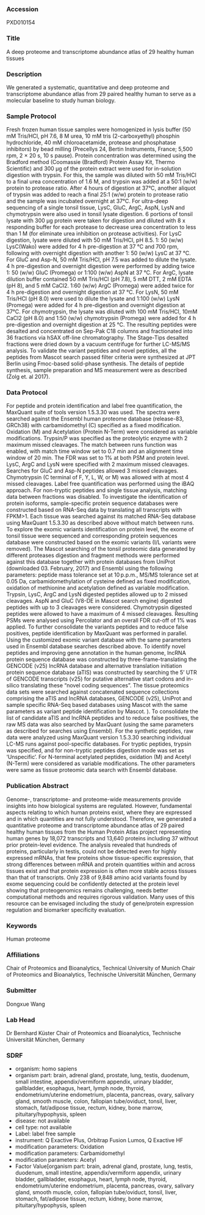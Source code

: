 ### Accession
PXD010154

### Title
A deep proteome and transcriptome abundance atlas of 29 healthy human tissues

### Description
We generated a systematic, quantitative and deep proteome and transcriptome abundance atlas from 29 paired healthy human to serve as a molecular baseline to study human biology.

### Sample Protocol
Fresh frozen human tissue samples were homogenized in lysis buffer (50 mM Tris/HCl, pH 7.6, 8 M urea, 10 mM tris (2-carboxyethyl) phosphin hydrochloride, 40 mM chloroacetamide, protease and phosphatase inhibitors) by bead milling (Precellys 24, Bertin Instruments, France; 5,500 rpm, 2 × 20 s, 10 s pause). Protein concentration was determined using the Bradford method (Coomassie (Bradford) Protein Assay Kit, Thermo Scientific) and 300 µg of the protein extract were used for in-solution digestion with trypsin. For this, the sample was diluted with 50 mM Tris/HCl to a final urea concentration of 1.6 M, and trypsin was added at a 50:1 (w/w) protein to protease ratio. After 4 hours of digestion at 37°C, another aliquot of trypsin was added to reach a final 25:1 (w/w) protein to protease ratio and the sample was incubated overnight at 37°C. For ultra-deep sequencing of a single tonsil tissue, LysC, GluC, ArgC, AspN, LysN and chymotrypsin were also used in tonsil lysate digestion. 6 portions of tonsil lysate with 300 μg protein were taken for digestion and diluted with 8 x responding buffer for each protease to decrease urea concentration to less than 1 M (for eliminate urea inhibition on protease activities). For LysC digestion, lysate were diluted with 50 mM Tris/HCl, pH 8.5. 1: 50 (w/w) LysC(Wako) were added for 4 h pre-digestion at 37 °C and 700 rpm, following with overnight digestion with another 1: 50 (w/w) LysC  at 37 °C. For GluC and Asp-N, 50 mM Tris/HCl, pH 7.5 was added to dilute the lysate. 4 h pre-digestion and overnight digestion were performed by adding twice 1: 50 (w/w) GluC (Promega) or 1:100 (w/w) AspN at 37 °C. For ArgC, lysate dilution buffer contained 50 mM Tris/HCl (pH 7.8), 5 mM DTT, 2 mM EDTA (pH 8), and 5 mM CaCl2. 1:60 (w/w) ArgC (Promega) were added twice for 4 h pre-digestion and overnight digestion at 37 °C. For LysN, 50 mM Tris/HCl (pH 8.0) were used to dilute the lysate and 1:100 (w/w) LysN (Promega) were added for 4 h pre-digestion and overnight digestion at 37°C. For chymotrypsin, the lysate was diluted with 100 mM Tris/HCl, 10mM CaCl2 (pH 8.0) and 1:50 (w/w) chymotrypsin (Promega) were added for 4 h pre-digestion and overnight digestion at 25 °C. The resulting peptides were desalted and concentrated on Sep-Pak C18 columns and fractionated into 36 fractions via hSAX off-line chromatography. The Stage-Tips desalted fractions were dried down by a vacuum centrifuge for further LC-MS/MS analysis.  To validate the variant peptides and novel peptides, all the peptides from Mascot search passed filter criteria were synthesized at JPT Berlin using Fmoc-based solid-phase synthesis. The details of peptide synthesis, sample preparation and MS measurement were as described (Zolg et. al 2017).

### Data Protocol
For peptide and protein identification and label free quantification, the MaxQuant suite of tools version 1.5.3.30 was used. The spectra were searched against the Ensembl human proteome database (release-83, GRCh38) with carbamidomethyl (C) specified as a fixed modification. Oxidation (M) and Acetylation (Protein N-Term) were considered as variable modifications. Trypsin/P was specified as the proteolytic enzyme with 2 maximum missed cleavages. The match between runs function was enabled, with match time window set to 0.7 min and an alignment time window of 20 min. The FDR was set to 1% at both PSM and protein level. LysC, ArgC and LysN were specified with 2 maximum missed cleavages. Searches for GluC and Asp-N peptides allowed 3 missed cleavages. Chymotrypsin (C terminal of F, Y, L, W, or M) was allowed with at most 4 missed cleavages. Label free quantification was performed using the iBAQ approach. For non-tryptic peptides and single tissue analysis, matching data between fractions was disabled. To investigate the identification of protein isoforms, sample-specific protein sequence databases were constructed based on RNA-Seq data by translating all transcripts with FPKM>1. Each tissue was searched against its matched RNA-Seq database using MaxQuant 1.5.3.30 as described above without match between runs. To explore the exomic variants identification on protein level, the exome of tonsil tissue were sequenced and corresponding protein sequences database were constructed based on the exomic variants (I/L variants were removed). The Mascot searching of the tonsil proteomic data generated by different proteases digestion and fragment methods were performed against this database together with protein databases from UniProt (downloaded 03. February, 2017) and Ensembl using the following parameters: peptide mass tolerance set at 10 p.p.m., MS/MS tolerance set at 0.05 Da, carbamidomethylation of cysteine defined as fixed modification, oxidation of methionine and acetylation defined as variable modification. Trypsin, LysC, ArgC and LysN digested peptides allowed up to 2 missed cleavages. AspN and GluC (V8-DE in Mascot search engine) digested peptides with up to 3 cleavages were considered. Chymotrypsin digested peptides were allowed to have a maximum of 4 missed cleavages. Resulting PSMs were analysed using Percolator and an overall FDR cut-off of 1% was applied. To further consolidate the variants peptides and to reduce false positives, peptide identification by MaxQuant was performed in parallel. Using the customized exomic variant database with the same parameters used in Ensembl database searches described above. To identify novel peptides and improving gene annotation in the human genome, lncRNA protein sequence database was constructed by three-frame-translating the GENCODE (v25) lncRNA database and alternative translation initiation protein sequence database (aTIS) was  constructed by searching the 5’ UTR of GENCODE transcripts (v25) for putative alternative start codons and in-silico translating these “novel coding sequences”. The tissue proteomics data sets were searched against concatenated sequence collections comprising the aTIS and lncRNA databases, GENCODE (v25), UniProt and sample specific RNA-Seq based databases using Mascot with the same parameters as variant peptide identification by Mascot. ). To consolidate the list of candidate aTIS and lncRNA peptides and to reduce false positives, the raw MS data was also searched by MaxQuant (using the same parameters as described for searches using Ensembl). For the synthetic peptides, raw data were analyzed using MaxQuant version 1.5.3.30 searching individual LC-MS runs against pool-specific databases. For tryptic peptides, trypsin was specified, and for non-tryptic peptides digestion mode was set as ‘Unspecific’. For N-terminal acetylated peptides, oxidation (M) and Acetyl (N-Term) were considered as variable modifications. The other parameters were same as tissue proteomic data search with Ensembl database.

### Publication Abstract
Genome-, transcriptome- and proteome-wide measurements provide insights into how biological systems are regulated. However, fundamental aspects relating to which human proteins exist, where they are expressed and in which quantities are not fully understood. Therefore, we generated a quantitative proteome and transcriptome abundance atlas of 29 paired healthy human tissues from the Human Protein Atlas project representing human genes by 18,072 transcripts and 13,640 proteins including 37 without prior protein-level evidence. The analysis revealed that hundreds of proteins, particularly in testis, could not be detected even for highly expressed mRNAs, that few proteins show tissue-specific expression, that strong differences between mRNA and protein quantities within and across tissues exist and that protein expression is often more stable across tissues than that of transcripts. Only 238 of 9,848 amino acid variants found by exome sequencing could be confidently detected at the protein level showing that proteogenomics remains challenging, needs better computational methods and requires rigorous validation. Many uses of this resource can be envisaged including the study of gene/protein expression regulation and biomarker specificity evaluation.

### Keywords
Human proteome

### Affiliations
Chair of Proteomics and Bioanalytics, Technical University of Munich
Chair of Proteomics and Bioanalytics, Technische Universität München, Germany

### Submitter
Dongxue Wang

### Lab Head
Dr Bernhard Küster
Chair of Proteomics and Bioanalytics, Technische Universität München, Germany


### SDRF
- organism: homo sapiens
- organism part: brain, adrenal gland, prostate, lung, testis, duodenum, small intestine, appendix/vermiform appendix, urinary bladder, gallbladder, esophagus, heart, lymph node, thyroid, endometrium/uterine endometrium, placenta, pancreas, ovary, salivary gland, smooth muscle, colon, fallopian tube/oviduct, tonsil, liver, stomach, fat/adipose tissue, rectum, kidney, bone marrow, pituitary/hypophysis, spleen
- disease: not available
- cell type: not available
- Label: label free sample
- instrument: Q Exactive Plus, Orbitrap Fusion Lumos, Q Exactive HF
- modification parameters: Oxidation
- modification parameters: Carbamidomethyl
- modification parameters: Acetyl
- Factor Value[organism part: brain, adrenal gland, prostate, lung, testis, duodenum, small intestine, appendix/vermiform appendix, urinary bladder, gallbladder, esophagus, heart, lymph node, thyroid, endometrium/uterine endometrium, placenta, pancreas, ovary, salivary gland, smooth muscle, colon, fallopian tube/oviduct, tonsil, liver, stomach, fat/adipose tissue, rectum, kidney, bone marrow, pituitary/hypophysis, spleen

